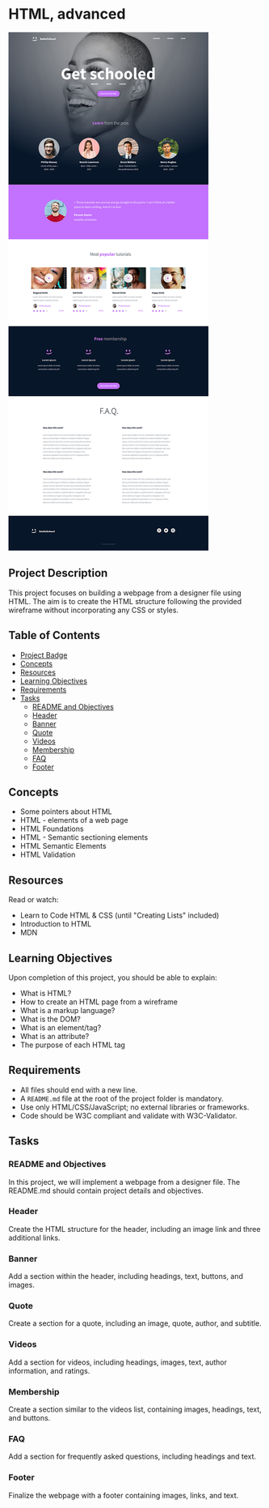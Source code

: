 # HTML, advanced


<img src="image/readme.jpg" alt="Alt Text">


## Project Description

This project focuses on building a webpage from a designer file using HTML. The aim is to create the HTML structure following the provided wireframe without incorporating any CSS or styles.

## Table of Contents

- [Project Badge](#project-badge)
- [Concepts](#concepts)
- [Resources](#resources)
- [Learning Objectives](#learning-objectives)
- [Requirements](#requirements)
- [Tasks](#tasks)
  - [README and Objectives](#readme-and-objectives)
  - [Header](#header)
  - [Banner](#banner)
  - [Quote](#quote)
  - [Videos](#videos)
  - [Membership](#membership)
  - [FAQ](#faq)
  - [Footer](#footer)



## Concepts

- Some pointers about HTML
- HTML - elements of a web page
- HTML Foundations
- HTML - Semantic sectioning elements
- HTML Semantic Elements
- HTML Validation

## Resources

Read or watch:
- Learn to Code HTML & CSS (until "Creating Lists" included)
- Introduction to HTML
- MDN

## Learning Objectives

Upon completion of this project, you should be able to explain:
- What is HTML?
- How to create an HTML page from a wireframe
- What is a markup language?
- What is the DOM?
- What is an element/tag?
- What is an attribute?
- The purpose of each HTML tag

## Requirements

- All files should end with a new line.
- A `README.md` file at the root of the project folder is mandatory.
- Use only HTML/CSS/JavaScript; no external libraries or frameworks.
- Code should be W3C compliant and validate with W3C-Validator.

## Tasks

### README and Objectives

In this project, we will implement a webpage from a designer file. The README.md should contain project details and objectives.

### Header

Create the HTML structure for the header, including an image link and three additional links.

### Banner

Add a section within the header, including headings, text, buttons, and images.

### Quote

Create a section for a quote, including an image, quote, author, and subtitle.

### Videos

Add a section for videos, including headings, images, text, author information, and ratings.

### Membership

Create a section similar to the videos list, containing images, headings, text, and buttons.

### FAQ

Add a section for frequently asked questions, including headings and text.

### Footer

Finalize the webpage with a footer containing images, links, and text.

